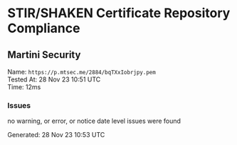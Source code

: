 # STIR/SHAKEN Certificate Repository Compliance

## Martini Security

Name: `https://p.mtsec.me/2884/bqTXxIobrjpy.pem`\
Tested At: 28 Nov 23 10:51 UTC\
Time: 12ms

### Issues

no warning, or error, or notice date level issues were found

Generated: 28 Nov 23 10:53 UTC